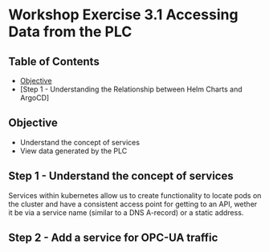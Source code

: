 # Workshop Exercise 3.1 Accessing Data from the PLC

## Table of Contents

* [Objective](#objective)
* [Step 1 - Understanding the Relationship between Helm Charts and ArgoCD]


## Objective
* Understand the concept of services
* View data generated by the PLC

## Step 1 - Understand the concept of services
Services within kubernetes allow us to create functionality to locate pods on the cluster and have a consistent access point for getting to an API, wether it be via a service name (similar to a DNS A-record) or a static address.

## Step 2 - Add a service for OPC-UA traffic 

